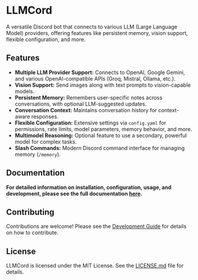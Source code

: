 # LLMCord

A versatile Discord bot that connects to various LLM (Large Language Model) providers, offering features like persistent memory, vision support, flexible configuration, and more.

## Features

*   **Multiple LLM Provider Support:** Connects to OpenAI, Google Gemini, and various OpenAI-compatible APIs (Groq, Mistral, Ollama, etc.).
*   **Vision Support:** Send images along with text prompts to vision-capable models.
*   **Persistent Memory:** Remembers user-specific notes across conversations, with optional LLM-suggested updates.
*   **Conversation Context:** Maintains conversation history for context-aware responses.
*   **Flexible Configuration:** Extensive settings via `config.yaml` for permissions, rate limits, model parameters, memory behavior, and more.
*   **Multimodel Reasoning:** Optional feature to use a secondary, powerful model for complex tasks.
*   **Slash Commands:** Modern Discord command interface for managing memory (`/memory`).

## Documentation

**For detailed information on installation, configuration, usage, and development, please see the full documentation [here](./docs/index.md).**

## Contributing

Contributions are welcome! Please see the [Development Guide](./docs/development.md) for details on how to contribute.

## License

LLMCord is licensed under the MIT License. See the [LICENSE.md](./LICENSE.md) file for details.

